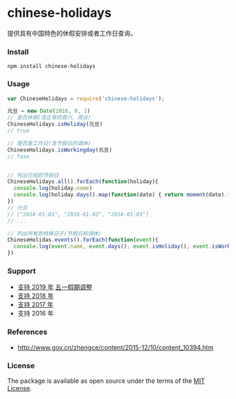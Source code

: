 # chinese-holidays

提供具有中国特色的休假安排或者工作日查询。

### Install

    npm install chinese-holidays


### Usage


```javascript
var ChineseHolidays = require('chinese-holidays');

元旦 = new Date(2016, 0, 1)
// 是否休假(含正常的周六、周日)
ChineseHolidays.isHoliday(元旦)
// true

// 是否是工作日(含节假日的调休)
ChineseHolidays.isWorkingday(元旦)
// fase


// 列出已知的节假日
ChineseHolidays.all().forEach(function(holiday){
  console.log(holiday.name)
  console.log(holiday.days().map(function(date) { return moment(date).format('YYYY-MM-DD') }))
})
// 元旦
// ["2016-01-01", "2016-01-02", "2016-01-03"]
// ...

// 列出所有的特殊日子(节假日和调休)
ChineseHolidas.events().forEach(function(event){
  console.log(event.name, event.days(), event.isHoliday(), event.isWorkingday())
})
```

### Support

* [支持 2019 年](http://www.gov.cn/zhengce/content/2018-12/06/content_5346276.htm) [五一假期调整](http://www.gov.cn/zhengce/content/2019-03/22/content_5375877.htm)
* [支持 2018 年](http://www.gov.cn/zhengce/content/2017-11/30/content_5243579.htm)
* [支持 2017 年](http://www.gov.cn/zhengce/content/2016-12/01/content_5141603.htm)
* 支持 2016 年

### References

* http://www.gov.cn/zhengce/content/2015-12/10/content_10394.htm

### License

The package is available as open source under the terms of the [MIT License](http://opensource.org/licenses/MIT).
